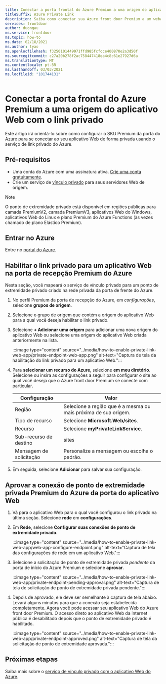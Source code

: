 ```yaml
---
title: Conectar a porta frontal do Azure Premium a uma origem do aplicativo Web com o link privado
titleSuffix: Azure Private Link
description: Saiba como conectar sua Azure front door Premium a um webapp de forma privada.
services: frontdoor
author: duongau
ms.service: frontdoor
ms.topic: how-to
ms.date: 02/18/2021
ms.author: tyao
ms.openlocfilehash: f3250101449971ffd985fcfcce400870e2a3d50f
ms.sourcegitcommit: c27a20b278f2ac758447418ea4c8c61e27927d6a
ms.translationtype: MT
ms.contentlocale: pt-BR
ms.lasthandoff: 03/03/2021
ms.locfileid: "101744131"
---
```

# <a name="connect-azure-front-door-premium-to-a-web-app-origin-with-private-link"></a>Conectar a porta frontal do Azure Premium a uma origem do aplicativo Web com o link privado

Este artigo irá orientá-lo sobre como configurar o SKU Premium da porta do Azure para se conectar ao seu aplicativo Web de forma privada usando o serviço de link privado do Azure.

## <a name="prerequisites"></a>Pré-requisitos

* Uma conta do Azure com uma assinatura ativa. [Crie uma conta gratuitamente](https://azure.microsoft.com/free/?WT.mc_id=A261C142F).
* Crie um serviço de [vínculo privado](../../private-link/create-private-link-service-portal.md) para seus servidores Web de origem.

> [!Note]
> O ponto de extremidade privado está disponível em regiões públicas para camada PremiumV2, camada PremiumV3, aplicativos Web do Windows, aplicativos Web do Linux e plano Premium do Azure Functions (às vezes chamado de plano Elástico Premium).

## <a name="sign-in-to-azure"></a>Entrar no Azure

Entre no [portal do Azure](https://portal.azure.com).

## <a name="enable-private-link-to-a-web-app-in-azure-front-door-premium"></a>Habilitar o link privado para um aplicativo Web na porta de recepção Premium do Azure
 
Nesta seção, você mapeará o serviço de vínculo privado para um ponto de extremidade privado criado na rede privada da porta de frente do Azure. 

1. No perfil Premium da porta de recepção do Azure, em *configurações*, selecione **grupos de origem**.

1. Selecione o grupo de origem que contém a origem do aplicativo Web para a qual você deseja habilitar o link privado.

1. Selecione **+ Adicionar uma origem** para adicionar uma nova origem do aplicativo Web ou selecione uma origem do aplicativo Web criada anteriormente na lista.

    :::image type="content" source="../media/how-to-enable-private-link-web-app/private-endpoint-web-app.png" alt-text="Captura de tela da habilitação do link privado para um aplicativo Web.":::

1. Para **selecionar um recurso do Azure**, selecione **em meu diretório**. Selecione ou insira as configurações a seguir para configurar o site ao qual você deseja que o Azure front door Premium se conecte com particular.

    | Configuração | Valor |
    | ------- | ----- |
    | Região | Selecione a região que é a mesma ou mais próxima de sua origem. |
    | Tipo de recurso | Selecione **Microsoft.Web/sites**. |
    | Recurso | Selecione **myPrivateLinkService**. |
    | Sub-recurso de destino | sites |
    | Mensagem de solicitação | Personalize a mensagem ou escolha o padrão. |

1. Em seguida, selecione **Adicionar** para salvar sua configuração.

## <a name="approve-azure-front-door-premium-private-endpoint-connection-from-web-app"></a>Aprovar a conexão de ponto de extremidade privada Premium do Azure da porta do aplicativo Web

1. Vá para o aplicativo Web para o qual você configurou o link privado na última seção. Selecione **rede** em **configurações**.

1. Em **Rede**, selecione **Configurar suas conexões de ponto de extremidade privado**.

    :::image type="content" source="../media/how-to-enable-private-link-web-app/web-app-configure-endpoint.png" alt-text="Captura de tela das configurações de rede em um aplicativo Web.":::

1. Selecione a solicitação de ponto de extremidade privada *pendente* da porta de início do Azure Premium e selecione **aprovar**.

    :::image type="content" source="../media/how-to-enable-private-link-web-app/private-endpoint-pending-approval.png" alt-text="Captura de tela de solicitação de ponto de extremidade privada pendente.":::

1. Depois de aprovado, ele deve ser semelhante à captura de tela abaixo. Levará alguns minutos para que a conexão seja estabelecida completamente. Agora você pode acessar seu aplicativo Web do Azure front door Premium. O acesso direto ao aplicativo Web da Internet pública é desabilitado depois que o ponto de extremidade privado é habilitado.

    :::image type="content" source="../media/how-to-enable-private-link-web-app/private-endpoint-approved.png" alt-text="Captura de tela da solicitação de ponto de extremidade aprovada.":::

## <a name="next-steps"></a>Próximas etapas

Saiba mais sobre o [serviço de vínculo privado com o aplicativo Web do Azure](../../app-service/networking/private-endpoint).
